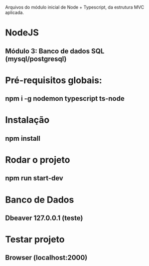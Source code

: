 Arquivos do módulo inicial de Node + Typescript, da estrutura MVC aplicada.

# NodeJS
## Módulo 3: Banco de dados SQL (mysql/postgresql)

# Pré-requisitos globais:
## npm i -g nodemon typescript ts-node

# Instalação
## npm install

# Rodar o projeto
## npm run start-dev

# Banco de Dados
## Dbeaver 127.0.0.1 (teste)

# Testar projeto
## Browser (localhost:2000)
